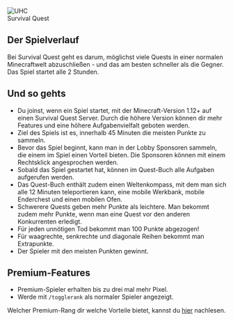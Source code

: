 <div class="banner-wrapper">
    <img alt="UHC" src="../img/SurvivalQuest.png">
    <div class="banner-text">Survival&nbsp;Quest</div>
</div>


## Der Spielverlauf
Bei Survival Quest geht es darum, möglichst viele Quests in einer normalen Minecraftwelt abzuschließen - und das am besten schneller als die Gegner.
Das Spiel startet alle 2 Stunden.

## Und so gehts
- Du joinst, wenn ein Spiel startet, mit der Minecraft-Version 1.12+ auf einen Survival Quest Server. Durch die höhere Version können dir mehr Features und eine höhere Aufgabenvielfalt geboten werden.
- Ziel des Spiels ist es, innerhalb 45 Minuten die meisten Punkte zu sammeln.
- Bevor das Spiel beginnt, kann man in der Lobby Sponsoren sammeln, die einem im Spiel einen Vorteil bieten. Die Sponsoren können mit einem Rechtsklick angesprochen werden.
- Sobald das Spiel gestartet hat, können im Quest-Buch alle Aufgaben aufgerufen werden.
- Das Quest-Buch enthält zudem einen Weltenkompass, mit dem man sich alle 12 Minuten teleportieren kann, eine mobile Werkbank, mobile Enderchest und einen mobilen Ofen.
- Schwerere Quests geben mehr Punkte als leichtere. Man bekommt zudem mehr Punkte, wenn man eine Quest vor den anderen Konkurrenten erledigt.
- Für jeden unnötigen Tod bekommt man 100 Punkte abgezogen!
- Für waagrechte, senkrechte und diagonale Reihen bekommt man Extrapunkte.
- Der Spieler mit den meisten Punkten gewinnt.

## Premium-Features
- Premium-Spieler erhalten bis zu drei mal mehr Pixel.
- Werde mit `/togglerank` als normaler Spieler angezeigt.

Welcher Premium-Rang dir welche Vorteile bietet, kannst du [hier](/ranks/premium/) nachlesen.

